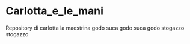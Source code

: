 # Carlotta_e_le_mani
Repository di carlotta la maestrina
godo suca godo suca godo
stogazzo
stogazzo

